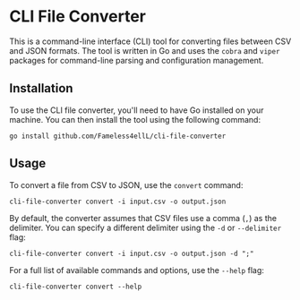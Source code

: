 # CLI File Converter

This is a command-line interface (CLI) tool for converting files between CSV and JSON formats. The tool is written in Go and uses the `cobra` and `viper` packages for command-line parsing and configuration management.

## Installation

To use the CLI file converter, you'll need to have Go installed on your machine. You can then install the tool using the following command:

`go install github.com/Fameless4ellL/cli-file-converter`


## Usage

To convert a file from CSV to JSON, use the `convert` command:

`cli-file-converter convert -i input.csv -o output.json`


By default, the converter assumes that CSV files use a comma (`,`) as the delimiter. You can specify a different delimiter using the `-d` or `--delimiter` flag:

`cli-file-converter convert -i input.csv -o output.json -d ";"`


For a full list of available commands and options, use the `--help` flag:

`cli-file-converter convert --help`


